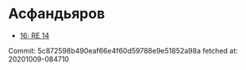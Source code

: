 # Асфандьяров
- [16: RE 14](16.md)

Commit: 5c872598b490eaf66e4f60d59788e9e51852a98a
 fetched at: 20201009-084710
